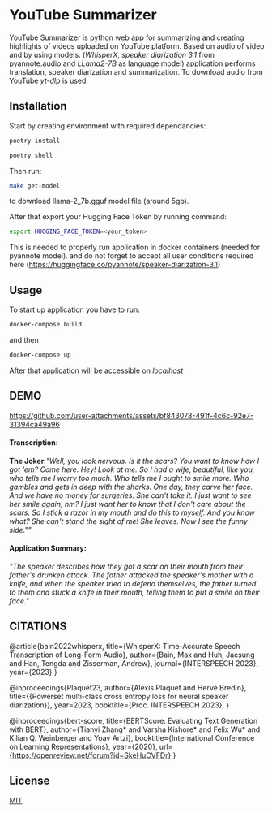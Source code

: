 # YouTube Summarizer

YouTube Summarizer is python web app for summarizing and creating highlights of videos uploaded on YouTube platform. Based on audio of video and by using models: (*WhisperX*, *speaker diarization 3.1* from pyannote.audio and *LLama2-7B* as language model) application performs translation, speaker diarization and summarization. To download audio from YouTube *yt-dlp* is used. 

## Installation

Start by creating environment with required dependancies:

```bash
poetry install
```
```bash
poetry shell
```

Then run:
```bash
make get-model
```
to download llama-2_7b.gguf model file (around 5gb).


After that export your Hugging Face Token by running command:
```bash
export HUGGING_FACE_TOKEN=<your_token>
```
This is needed to properly run application in docker containers (needed for pyannote model).
and do not forget to accept all user conditions required here (https://huggingface.co/pyannote/speaker-diarization-3.1)



## Usage

To start up application you have to run:

```bash
docker-compose build
```
and then

```bash
docker-compose up
```

After that application will be accessible on *[localhost](http://localhost:3000/)*


## DEMO

https://github.com/user-attachments/assets/bf843078-491f-4c6c-92e7-31394ca49a96

#### Transcription:
**The Joker**:*"Well, you look nervous. Is it the scars? You want to know how I got 'em? Come here. Hey! Look at me. So I had a wife, beautiful, like you, who tells me I worry too much. Who tells me I ought to smile more. Who gambles and gets in deep with the sharks. One day, they carve her face. And we have no money for surgeries. She can't take it. I just want to see her smile again, hm? I just want her to know that I don't care about the scars. So I stick a razor in my mouth and do this to myself. And you know what? She can't stand the sight of me! She leaves. Now I see the funny side.""*


#### Application Summary:
*"The speaker describes how they got a scar on their mouth from their father's drunken attack. The father attacked the speaker's mother with a knife, and when the speaker tried to defend themselves, the father turned to them and stuck a knife in their mouth, telling them to put a smile on their face."*



## CITATIONS

@article{bain2022whisperx,
  title={WhisperX: Time-Accurate Speech Transcription of Long-Form Audio},
  author={Bain, Max and Huh, Jaesung and Han, Tengda and Zisserman, Andrew},
  journal={INTERSPEECH 2023},
  year={2023}
}

@inproceedings{Plaquet23,
  author={Alexis Plaquet and Hervé Bredin},
  title={{Powerset multi-class cross entropy loss for neural speaker diarization}},
  year=2023,
  booktitle={Proc. INTERSPEECH 2023},
}

@inproceedings{bert-score,
  title={BERTScore: Evaluating Text Generation with BERT},
  author={Tianyi Zhang* and Varsha Kishore* and Felix Wu* and Kilian Q. Weinberger and Yoav Artzi},
  booktitle={International Conference on Learning Representations},
  year={2020},
  url={https://openreview.net/forum?id=SkeHuCVFDr}
}


## License


[MIT](https://choosealicense.com/licenses/mit/)
